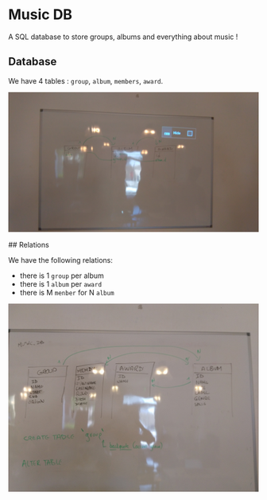 # Music DB
A SQL database to store groups, albums and everything about music !

## Database

We have 4 tables : `group`, `album`, `members`, `award`.

![tables](./image/tables.jpg)

## Relations

We have the following relations:
- there is 1 `group` per album
- there is 1 `album` per `award`
- there is M `menber` for N `album`

![relations](./image/relations.jpg)